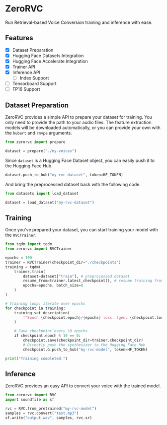 # ZeroRVC

Run Retrieval-based Voice Conversion training and inference with ease.

## Features

- [x] Dataset Preparation
- [x] Hugging Face Datasets Integration
- [x] Hugging Face Accelerate Integration
- [x] Trainer API
- [x] Inference API
  - [ ] Index Support
- [ ] Tensorboard Support
- [ ] FP16 Support

## Dataset Preparation

ZeroRVC provides a simple API to prepare your dataset for training. You only need to provide the path to your audio files. The feature extraction models will be downloaded automatically, or you can provide your own with the `hubert` and `rmvpe` arguments.

```py
from zerorvc import prepare

dataset = prepare("./my-voices")
```

Since `dataset` is a Hugging Face Dataset object, you can easily push it to the Hugging Face Hub.

```py
dataset.push_to_hub("my-rvc-dataset", token=HF_TOKEN)
```

And bring the preprocessed dataset back with the following code.

```py
from datasets import load_dataset

dataset = load_dataset("my-rvc-dataset")
```

## Training

Once you've prepared your dataset, you can start training your model with the `RVCTrainer`.

```py
from tqdm import tqdm
from zerorvc import RVCTrainer

epochs = 100
trainer = RVCTrainer(checkpoint_dir="./checkpoints")
training = tqdm(
    trainer.train(
        dataset=dataset["train"], # preprocessed dataset
        resume_from=trainer.latest_checkpoint(), # resume training from the latest checkpoint if any
        epochs=epochs, batch_size=8
    )
)

# Training loop: iterate over epochs
for checkpoint in training:
    training.set_description(
        f"Epoch {checkpoint.epoch}/{epochs} loss: (gen: {checkpoint.loss_gen:.4f}, fm: {checkpoint.loss_fm:.4f}, mel: {checkpoint.loss_mel:.4f}, kl: {checkpoint.loss_kl:.4f}, disc: {checkpoint.loss_disc:.4f})"
    )

    # Save checkpoint every 10 epochs
    if checkpoint.epoch % 10 == 0:
        checkpoint.save(checkpoint_dir=trainer.checkpoint_dir)
        # Directly push the synthesizer to the Hugging Face Hub
        checkpoint.G.push_to_hub("my-rvc-model", token=HF_TOKEN)

print("Training completed.")
```

## Inference

ZeroRVC provides an easy API to convert your voice with the trained model.

```py
from zerorvc import RVC
import soundfile as sf

rvc = RVC.from_pretrained("my-rvc-model")
samples = rvc.convert("test.mp3")
sf.write("output.wav", samples, rvc.sr)
```
